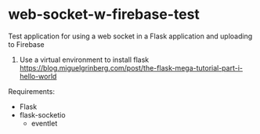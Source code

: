 # web-socket-w-firebase-test
Test application for using a web socket in a Flask application and uploading to Firebase
1. Use a virtual environment to install flask https://blog.miguelgrinberg.com/post/the-flask-mega-tutorial-part-i-hello-world

Requirements:
- Flask
- flask-socketio
	- eventlet
